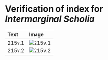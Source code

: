# Verification of index for *Intermarginal Scholia*

| Text     | Image     |
| :------------- | :------------- |
| 215v.1 | ![215v.1](http://www.homermultitext.org/iipsrv?OBJ=IIP,1.0&FIF=/project/homer/pyramidal/VenA/VA215VN_0717.tif&RGN=0.4246,0.4390,0.04956,0.02725&WID=800&CVT=JPEG) |
| 215v.2 | ![215v.2](http://www.homermultitext.org/iipsrv?OBJ=IIP,1.0&FIF=/project/homer/pyramidal/VenA/VA215VN_0717.tif&RGN=0.4232,0.6470,0.05545,0.01259&WID=800&CVT=JPEG) |
